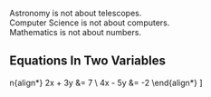 Astronomy is not about telescopes.  
Computer Science is not about computers.  
Mathematics is not about numbers.

## Equations In Two Variables

n{align*}
2x + 3y &= 7 \\
4x - 5y &= -2
\end{align*}
\]

